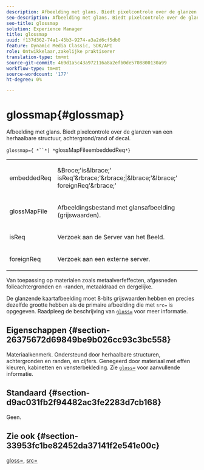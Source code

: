 ```yaml
---
description: Afbeelding met glans. Biedt pixelcontrole over de glanzen van een herhaalbare structuur, achtergrond/rand of decal.
seo-description: Afbeelding met glans. Biedt pixelcontrole over de glanzen van een herhaalbare structuur, achtergrond/rand of decal.
seo-title: glossmap
solution: Experience Manager
title: glossmap
uuid: f137d362-74a1-45b3-9274-a3a2d6cf5db0
feature: Dynamic Media Classic, SDK/API
role: Ontwikkelaar,zakelijke praktiserer
translation-type: tm+mt
source-git-commit: 469d1a5c43a972116a8a2efb0de5708800130a99
workflow-type: tm+mt
source-wordcount: '177'
ht-degree: 0%

---
```



# glossmap{#glossmap}

Afbeelding met glans. Biedt pixelcontrole over de glanzen van een herhaalbare structuur, achtergrond/rand of decal.

`glossmap={ *``*| *`glossMapFileembeddedReq`*}`

<table id="simpletable_6AFC3DEB61D647339525C7CFFA052608"> 
 <tr class="strow"> 
  <td class="stentry"> <p><span class="codeph"> <span class="varname"> embeddedReq</span> </span> </p></td> 
  <td class="stentry"> <p><span class="codeph">&amp;Broce;'is&amp;lbrace;'<span class="varname"> isReq</span>'&amp;rbrace;'&amp;rbrace;|&amp;lbrace;'&amp;lbrace;'<span class="varname"> foreignReq</span>'&amp;rbrace;'  </span> </p></td> 
 </tr> 
 <tr class="strow"> 
  <td class="stentry"> <p><span class="codeph"> <span class="varname"> glossMapFile</span> </span> </p></td> 
  <td class="stentry"> <p>Afbeeldingsbestand met glansafbeelding (grijswaarden). </p></td> 
 </tr> 
 <tr class="strow"> 
  <td class="stentry"> <p><span class="codeph"> <span class="varname"> isReq</span> </span> </p></td> 
  <td class="stentry"> <p>Verzoek aan de Server van het Beeld. </p></td> 
 </tr> 
 <tr class="strow"> 
  <td class="stentry"> <p><span class="codeph"> <span class="varname"> foreignReq  </span> </span> </p></td> 
  <td class="stentry"> <p>Verzoek aan een externe server. </p></td> 
 </tr> 
</table>

Van toepassing op materialen zoals metaalverfeffecten, afgesneden folieachtergronden en -randen, metaaldraad en dergelijke.

De glanzende kaartafbeelding moet 8-bits grijswaarden hebben en precies dezelfde grootte hebben als de primaire afbeelding die met `src=` is opgegeven. Raadpleeg de beschrijving van [ `gloss=`](../../../../../ir-api/http-protocol/image-rendering-api-ref/c-ir-http-protocol-ref/c-ir-http-protocol-command-reference/r-ir-http-gloss.md#reference-325aef2ee51e4e1584a06047427340ca) voor meer informatie.

## Eigenschappen {#section-26375672d69849be9b026cc93c3bc558}

Materiaalkenmerk. Ondersteund door herhaalbare structuren, achtergronden en randen, en cijfers. Genegeerd door materiaal met effen kleuren, kabinetten en vensterbekleding. Zie [ `gloss=`](../../../../../ir-api/http-protocol/image-rendering-api-ref/c-ir-http-protocol-ref/c-ir-http-protocol-command-reference/r-ir-http-gloss.md#reference-325aef2ee51e4e1584a06047427340ca) voor aanvullende informatie.

## Standaard {#section-d9ac031fb2f94482ac3fe2283d7cb168}

Geen.

## Zie ook {#section-33953fc1be82452da37141f2e541e00c}

[gloss=](../../../../../ir-api/http-protocol/image-rendering-api-ref/c-ir-http-protocol-ref/c-ir-http-protocol-command-reference/r-ir-http-gloss.md#reference-325aef2ee51e4e1584a06047427340ca),  [src=](../../../../../ir-api/http-protocol/image-rendering-api-ref/c-ir-http-protocol-ref/c-ir-http-protocol-command-reference/r-ir-src.md#reference-62c98abad22149d68d405ed6aaff8272)

